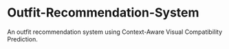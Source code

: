 # Outfit-Recommendation-System
An outfit recommendation system using Context-Aware Visual Compatibility Prediction.
